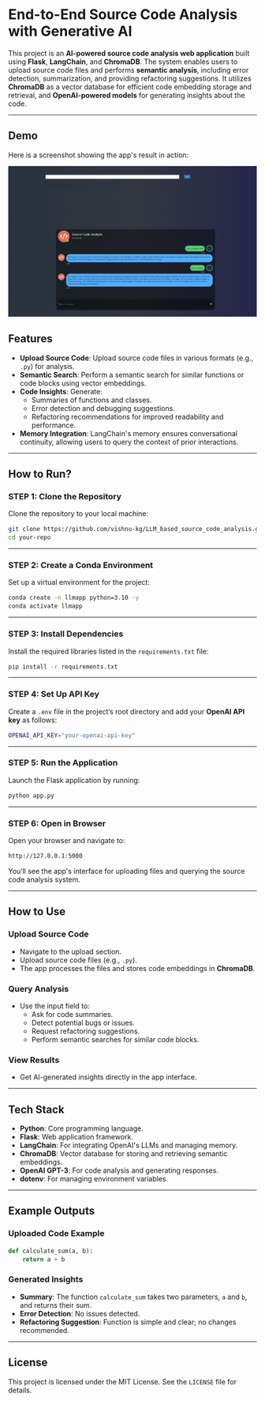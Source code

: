 
# **End-to-End Source Code Analysis with Generative AI**

This project is an **AI-powered source code analysis web application** built using **Flask**, **LangChain**, and **ChromaDB**. The system enables users to upload source code files and performs **semantic analysis**, including error detection, summarization, and providing refactoring suggestions. It utilizes **ChromaDB** as a vector database for efficient code embedding storage and retrieval, and **OpenAI-powered models** for generating insights about the code.

---

## Demo

Here is a screenshot showing the app's result in action:

![alt text](image.png)

## **Features**

- **Upload Source Code**: Upload source code files in various formats (e.g., `.py`) for analysis.
- **Semantic Search**: Perform a semantic search for similar functions or code blocks using vector embeddings.
- **Code Insights**: Generate:
  - Summaries of functions and classes.
  - Error detection and debugging suggestions.
  - Refactoring recommendations for improved readability and performance.
- **Memory Integration**: LangChain's memory ensures conversational continuity, allowing users to query the context of prior interactions.

---

## **How to Run?**

### **STEP 1**: Clone the Repository
Clone the repository to your local machine:

```bash
git clone https://github.com/vishnu-kg/LLM_based_source_code_analysis.git
cd your-repo
```

---

### **STEP 2**: Create a Conda Environment
Set up a virtual environment for the project:

```bash
conda create -n llmapp python=3.10 -y
conda activate llmapp
```

---

### **STEP 3**: Install Dependencies
Install the required libraries listed in the `requirements.txt` file:

```bash
pip install -r requirements.txt
```

---

### **STEP 4**: Set Up API Key
Create a `.env` file in the project’s root directory and add your **OpenAI API key** as follows:

```bash
OPENAI_API_KEY="your-openai-api-key"
```

---

### **STEP 5**: Run the Application
Launch the Flask application by running:

```bash
python app.py
```

---

### **STEP 6**: Open in Browser
Open your browser and navigate to:

```bash
http://127.0.0.1:5000
```

You’ll see the app's interface for uploading files and querying the source code analysis system.

---

## **How to Use**

### **Upload Source Code**
- Navigate to the upload section.
- Upload source code files (e.g., `.py`).
- The app processes the files and stores code embeddings in **ChromaDB**.

### **Query Analysis**
- Use the input field to:
  - Ask for code summaries.
  - Detect potential bugs or issues.
  - Request refactoring suggestions.
  - Perform semantic searches for similar code blocks.

### **View Results**
- Get AI-generated insights directly in the app interface.

---

## **Tech Stack**

- **Python**: Core programming language.
- **Flask**: Web application framework.
- **LangChain**: For integrating OpenAI's LLMs and managing memory.
- **ChromaDB**: Vector database for storing and retrieving semantic embeddings.
- **OpenAI GPT-3**: For code analysis and generating responses.
- **dotenv**: For managing environment variables.

---


## **Example Outputs**

### **Uploaded Code Example**
```python
def calculate_sum(a, b):
    return a + b
```

### **Generated Insights**
- **Summary**: The function `calculate_sum` takes two parameters, `a` and `b`, and returns their sum.
- **Error Detection**: No issues detected.
- **Refactoring Suggestion**: Function is simple and clear; no changes recommended.

---



## **License**

This project is licensed under the MIT License. See the `LICENSE` file for details.
